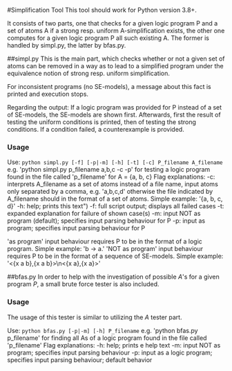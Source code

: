 #Simplification Tool
This tool should work for Python version 3.8+.

It consists of two parts, one that checks for a given logic program P and a set of atoms A if a strong resp. uniform A-simplification exists, the other one computes for a given logic program P all such existing A.
The former is handled by simpl.py, the latter by bfas.py.

##simpl.py
This is the main part, which checks whether or not a given set of atoms can be removed in a way as to lead to a simplified program under the equivalence notion of strong resp. uniform simplification.

For inconsistent programs (no SE-models), a message about this fact is printed and execution stops. 

Regarding the output: If a logic program was provided for P instead of a set of SE-models, the SE-models are shown first.
Afterwards, first the result of testing the uniform conditions is printed, then of testing the strong conditions. If a condition failed, a counterexample is provided.

### Usage
Use: ```python simpl.py [-f] [-p|-m] [-h] [-t] [-c] P_filename A_filename```
e.g. 'python simpl.py p_filename a,b,c -c -p' for testing a logic program found in the file called 'p_filename' for A = {a, b, c} 
Flag explanations:
    -c: interprets A_filename as a set of atoms instead of a file name, input atoms only separated by a comma, e.g. 'a,b,c,d' otherwise the file indicated by A_filename should in the format of a set of atoms. Simple example: '{a, b, c, d}'
    -h: help; prints this text")
    -f: full script output; displays all failed cases
    -t: expanded explanation for failure of shown case(s)
    -m: input NOT as program (default); specifies input parsing behaviour for P
    -p: input as program; specifies input parsing behaviour for P

'as program' input behaviour requires P to be in the format of a logic program. Simple example: 'b -> a.'
'NOT as program' input behaviour requires P to be in the format of a sequence of SE-models. Simple example: '<{x a b},{x a b}>\\n<{x a},{x a}>'




##bfas.py
In order to help with the investigation of possible $A$'s for a given program $P$, a small brute force tester is also included. 


### Usage
The usage of this tester is similar to utilizing the $A$ tester part. 

Use: ```python bfas.py [-p|-m] [-h] P_filename```
e.g. 'python bfas.py p_filename' for finding all As of a logic program found in the file called 'p_filename' 
Flag explanations:
    -h: help; prints e help text
    -m: input NOT as program; specifies input parsing behaviour
    -p: input as a logic program; specifies input parsing behaviour; default behavior
    
